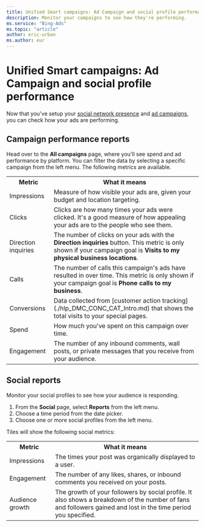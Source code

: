 ```yaml
---
title: Unified Smart campaigns: Ad Campaign and social profile performance
description: Monitor your campaigns to see how they're performing.
ms.service: "Bing-Ads"
ms.topic: "article"
author: eric-urban
ms.author: eur
---
```


# Unified Smart campaigns: Ad Campaign and social profile performance

Now that you've setup your [social network presence](./hlp_DMC_PROC_CreatePublishPosts.md) and [ad campaigns](./hlp_DMC_PROC_CampaignCreation.md), you can check how your ads are performing.

## Campaign performance reports

Head over to the **All campaigns** page, where you'll see spend and ad performance by platform. You can filter the data by selecting a specific campaign from the left menu. The following metrics are available.

<table>
  <tr>
    <th scope="col">Metric</th>
    <th scope="col">What it means</th>
  </tr>
  <tr>
    <td>Impressions</td>
    <td>Measure of how visible your ads are, given your budget and location targeting.</td>
  </tr>
  <tr>
    <td>Clicks</td>
    <td>Clicks are how many times your ads were clicked. It's a good measure of how appealing your ads are to the people who see them. </td>
  </tr>
  <tr>
    <td>Direction inquiries</td>
    <td>The number of clicks on your ads with the <strong>Direction inquiries</strong> button. This metric is only shown if your campaign goal is <strong>Visits to my physical business locations</strong>.</td>
  </tr>
  <tr>
    <td>Calls</td>
    <td>The number of calls this campaign's ads have resulted in over time. This metric is only shown if your campaign goal is <strong>Phone calls to my business</strong>. </td>
  </tr>
  <tr>
    <td>Conversions</td>
    <td>Data collected from [customer action tracking](./hlp_DMC_CONC_CAT_Intro.md) that shows the total visits to your special pages.</td>
  </tr>
  <tr>
    <td>Spend</td>
    <td>How much you've spent on this campaign over time. </td>
  </tr>
  <tr>
    <td>Engagement</td>
    <td>The number of any inbound comments, wall posts, or private messages that you receive from your audience.</td>
  </tr>
</table>

## Social reports

Monitor your social profiles to see how your audience is responding.

1. From the **Social** page, select **Reports** from the left menu.
1. Choose a time period from the date picker.
1. Choose one or more social profiles from the left menu.

Tiles will show the following social metrics:

<table>
  <tr>
    <th scope="col">Metric</th>
    <th scope="col">What it means</th>
  </tr>
  <tr>
    <td>Impressions</td>
    <td>The times your post was organically displayed to a user.</td>
  </tr>
  <tr>
    <td>Engagement</td>
    <td>The number of any likes, shares, or inbound comments you received on your posts.</td>
  </tr>
  <tr>
    <td>Audience growth</td>
    <td>The growth of your followers by social profile. It also shows a breakdown of the number of fans and followers gained and lost in the time period you specified.</td>
  </tr>
</table>



